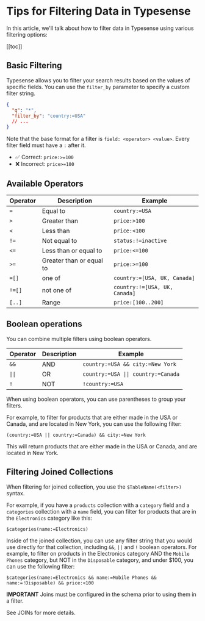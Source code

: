# Tips for Filtering Data in Typesense

In this article, we'll talk about how to filter data in Typesense using various filtering options:

[[toc]]

## Basic Filtering

Typesense allows you to filter your search results based on the values of specific fields. You can
use the `filter_by` parameter to specify a custom filter string.

```json
{
  "q": "*",
  "filter_by": "country:=USA"
  // ...
}
```

Note that the base format for a filter is `field: <operator> <value>`. Every filter field must have
a `:` after it.

- :white_check_mark: Correct: `price:>=100`
- :x: Incorrect: `price>=100`

## Available Operators
| Operator | Description | Example |
|----------|-------------|---------|
| `=`      | Equal to    | `country:=USA` |
| `>`      | Greater than| `price:>100` |
| `<`      | Less than   | `price:<100` |
| `!=`     | Not equal to| `status:!=inactive` |
| `<=`     | Less than or equal to | `price:<=100` |
| `>=`     | Greater than or equal to | `price:>=100` |
| `=[]`    | one of | `country:=[USA, UK, Canada]` |
| `!=[]`   | not one of | `country:!=[USA, UK, Canada]` |
| `[..]`   | Range | `price:[100..200]` |

## Boolean operations

You can combine multiple filters using boolean operators.

| Operator | Description | Example |
|----------|-------------|---------|
| `&&`     | AND | `country:=USA && city:=New York` |
| `\|\|`   | OR  | `country:=USA \|\| country:=Canada` |
| `!`      | NOT | `!country:=USA` |

When using boolean operators, you can use parentheses to group your filters.


For example, to filter for products that are either made in the USA or Canada, and are located in New York, you can use the following filter:

`(country:=USA || country:=Canada) && city:=New York`

This will return products that are either made in the USA or Canada, and are located in New York.

## Filtering Joined Collections

When filtering for joined collection, you use the `$TableName(<filter>)` syntax.

For example, if you have a `products` collection with a `category` field and a `categories` collection with a `name` field, you can filter for products that are in the `Electronics` category like this:

`$categories(name:=Electronics)`

Inside of the joined collection, you can use any filter string that you would use directly for that
collection, including `&&`, `||` and `!` boolean operators. For example, to filter on products in
the Electronics category AND the `Mobile Phones` category, but NOT in the `Disposable` category, and
under $100, you can use the following filter:

`$categories(name:=Electronics && name:=Mobile Phones && name:=!Disposable) && price:<100`

**IMPORTANT** Joins must be configured in the schema prior to using them in a filter.

See <RouterLink :to="`/${$site.themeConfig.typesenseLatestVersion}/api/joins.html`">JOINs</RouterLink> for more details.
